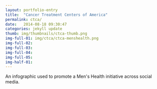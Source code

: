 ```yaml
---
layout: portfolio-entry
title:  "Cancer Treatment Centers of America"
permalink: ctca/
date:   2014-08-18 09:30:47
categories: jekyll update
thumb: img/thumbnails/ctca-thumb.png
img-full-01: img/ctca/ctca-menshealth.png
img-full-02:
img-full-03:
img-full-04:
img-full-05:
img-half-01:
---
```


An infographic used to promote a Men's Health initiative across social media.


[jekyll-gh]: https://github.com/jekyll/jekyll
[jekyll]:    http://jekyllrb.com
